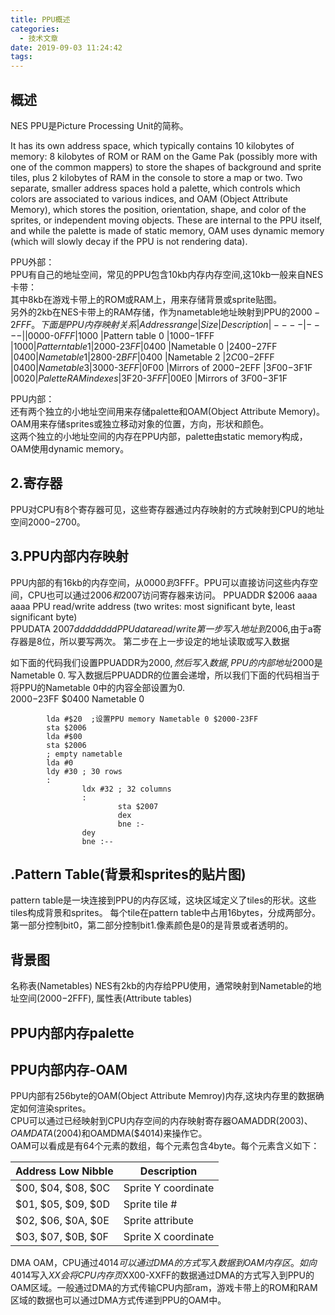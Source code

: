 ```yaml
---
title: PPU概述
categories:
  - 技术文章
date: 2019-09-03 11:24:42
tags:
---
```


## 概述
NES PPU是Picture Processing Unit的简称。  

It has its own address space, which typically contains 10 kilobytes of memory: 8 kilobytes of ROM or RAM on the Game Pak (possibly more with one of the common mappers) to store the shapes of background and sprite tiles, plus 2 kilobytes of RAM in the console to store a map or two. Two separate, smaller address spaces hold a palette, which controls which colors are associated to various indices, and OAM (Object Attribute Memory), which stores the position, orientation, shape, and color of the sprites, or independent moving objects. These are internal to the PPU itself, and while the palette is made of static memory, OAM uses dynamic memory (which will slowly decay if the PPU is not rendering data).

PPU外部：  
PPU有自己的地址空间，常见的PPU包含10kb内存内存空间,这10kb一般来自NES卡带：  
其中8kb在游戏卡带上的ROM或RAM上，用来存储背景或sprite贴图。  
另外的2kb在NES卡带上的RAM存储，作为nametable地址映射到PPU的$2000-2FFF。
下面是PPU内存映射关系
|Address range	|Size	|Description
|----      	|----	|
|$0000-$0FFF	|$1000	|Pattern table 0
|$1000-$1FFF	|$1000	|Pattern table 1
|$2000-$23FF	|$0400	|Nametable 0
|$2400-$27FF	|$0400	|Nametable 1
|$2800-$2BFF	|$0400	|Nametable 2
|$2C00-$2FFF	|$0400	|Nametable 3
|$3000-$3EFF	|$0F00	|Mirrors of $2000-$2EFF
|$3F00-$3F1F	|$0020	|Palette RAM indexes
|$3F20-$3FFF	|$00E0	|Mirrors of $3F00-$3F1F



PPU内部：  
还有两个独立的小地址空间用来存储palette和OAM(Object Attribute Memory)。  
OAM用来存储sprites或独立移动对象的位置，方向，形状和颜色。  
这两个独立的小地址空间的内存在PPU内部，palette由static memory构成，OAM使用dynamic memory。  

## 2.寄存器
PPU对CPU有8个寄存器可见，这些寄存器通过内存映射的方式映射到CPU的地址空间$2000-$2700。


## 3.PPU内部内存映射
PPU内部的有16kb的内存空间，从$0000到$3FFF。PPU可以直接访问这些内存空间，CPU也可以通过$2006和$2007访问寄存器来访问。 
PPUADDR	$2006	aaaa aaaa	PPU read/write address (two writes: most significant byte, least significant byte)  
PPUDATA	$2007	dddd dddd	PPU data read/write
第一步写入地址到$2006,由于a寄存器是8位，所以要写两次。 
第二步在上一步设定的地址读取或写入数据  

如下面的代码我们设置PPUADDR为$2000,然后写入数据,PPU的内部地址$2000是Nametable 0.
写入数据后PPUADDR的位置会递增，所以我们下面的代码相当于将PPU的Nametable 0中的内容全部设置为0.    
$2000-$23FF	$0400	Nametable 0  

```
        lda #$20  ;设置PPU memory Nametable 0 $2000-23FF
        sta $2006
        lda #$00
        sta $2006
        ; empty nametable
        lda #0
        ldy #30 ; 30 rows
        :
                ldx #32 ; 32 columns
                :
                        sta $2007
                        dex
                        bne :-
                dey
                bne :--
```

## .Pattern Table(背景和sprites的贴片图)
pattern table是一块连接到PPU的内存区域，这块区域定义了tiles的形状。这些tiles构成背景和sprites。
每个tile在pattern table中占用16bytes，分成两部分。  
第一部分控制bit0，第二部分控制bit1.像素颜色是0的是背景或者透明的。  

## 背景图
名称表(Nametables)
NES有2kb的内存给PPU使用，通常映射到Nametable的地址空间($2000-$2FFF),
属性表(Attribute tables)


## PPU内部内存palette
## PPU内部内存-OAM
PPU内部有256byte的OAM(Object Attribute Memroy)内存,这块内存里的数据确定如何渲染sprites。  
CPU可以通过已经映射到CPU内存空间的内存映射寄存器OAMADDR($2003)、OAMDATA($2004)和OAMDMA($4014)来操作它。  
OAM可以看成是有64个元素的数组，每个元素包含4byte。每个元素含义如下：  

|Address Low Nibble	|Description
|----              	|----
|$00, $04, $08, $0C	|Sprite Y coordinate
|$01, $05, $09, $0D	|Sprite tile #
|$02, $06, $0A, $0E	|Sprite attribute
|$03, $07, $0B, $0F	|Sprite X coordinate

DMA OAM，CPU通过$4014可以通过DMA的方式写入数据到OAM内存区。  
如向$4014写入$XX会将CPU内存页$XX00-XXFF的数据通过DMA的方式写入到PPU的OAM区域。一般通过DMA的方式传输CPU内部ram，游戏卡带上的ROM和RAM区域的数据也可以通过DMA方式传递到PPU的OAM中。  
